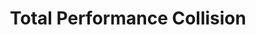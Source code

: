 ---
title: "Total Performance Collision"
url: /selma/total-performance-collision/
shop: car repair
---